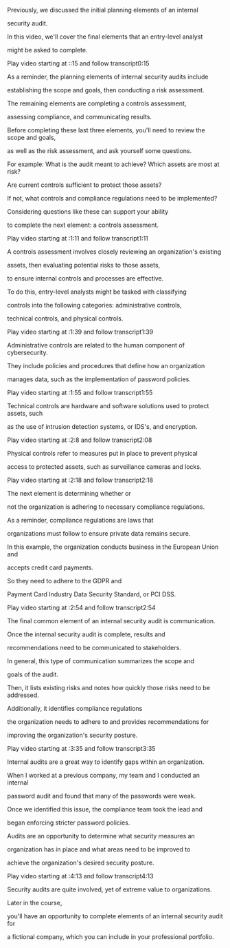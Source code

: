 Previously, we discussed the initial planning elements of an internal 

security audit. 

In this video, we'll cover the final elements that an entry-level analyst 

might be asked to complete.

Play video starting at ::15 and follow transcript0:15

As a reminder, the planning elements of internal security audits include 

establishing the scope and goals, then conducting a risk assessment. 

The remaining elements are completing a controls assessment, 

assessing compliance, and communicating results. 

Before completing these last three elements, you'll need to review the scope and goals, 

as well as the risk assessment, and ask yourself some questions. 

For example: What is the audit meant to achieve? Which assets are most at risk? 

Are current controls sufficient to protect those assets? 

If not, what controls and compliance regulations need to be implemented? 

Considering questions like these can support your ability 

to complete the next element: a controls assessment.

Play video starting at :1:11 and follow transcript1:11

A controls assessment involves closely reviewing an organization's existing 

assets, then evaluating potential risks to those assets, 

to ensure internal controls and processes are effective. 

To do this, entry-level analysts might be tasked with classifying 

controls into the following categories: administrative controls, 

technical controls, and physical controls.

Play video starting at :1:39 and follow transcript1:39

Administrative controls are related to the human component of cybersecurity. 

They include policies and procedures that define how an organization 

manages data, such as the implementation of password policies.

Play video starting at :1:55 and follow transcript1:55

Technical controls are hardware and software solutions used to protect assets, such 

as the use of intrusion detection systems, or IDS's, and encryption.

Play video starting at :2:8 and follow transcript2:08

Physical controls refer to measures put in place to prevent physical 

access to protected assets, such as surveillance cameras and locks.

Play video starting at :2:18 and follow transcript2:18

The next element is determining whether or 

not the organization is adhering to necessary compliance regulations. 

As a reminder, compliance regulations are laws that 

organizations must follow to ensure private data remains secure. 

In this example, the organization conducts business in the European Union and 

accepts credit card payments. 

So they need to adhere to the GDPR and 

Payment Card Industry Data Security Standard, or PCI DSS.

Play video starting at :2:54 and follow transcript2:54

The final common element of an internal security audit is communication. 

Once the internal security audit is complete, results and 

recommendations need to be communicated to stakeholders. 

In general, this type of communication summarizes the scope and 

goals of the audit. 

Then, it lists existing risks and notes how quickly those risks need to be addressed. 

Additionally, it identifies compliance regulations 

the organization needs to adhere to and provides recommendations for 

improving the organization's security posture.

Play video starting at :3:35 and follow transcript3:35

Internal audits are a great way to identify gaps within an organization. 

When I worked at a previous company, my team and I conducted an internal 

password audit and found that many of the passwords were weak. 

Once we identified this issue, the compliance team took the lead and 

began enforcing stricter password policies. 

Audits are an opportunity to determine what security measures an 

organization has in place and what areas need to be improved to 

achieve the organization's desired security posture.

Play video starting at :4:13 and follow transcript4:13

Security audits are quite involved, yet of extreme value to organizations. 

Later in the course, 

you'll have an opportunity to complete elements of an internal security audit for 

a fictional company, which you can include in your professional portfolio.